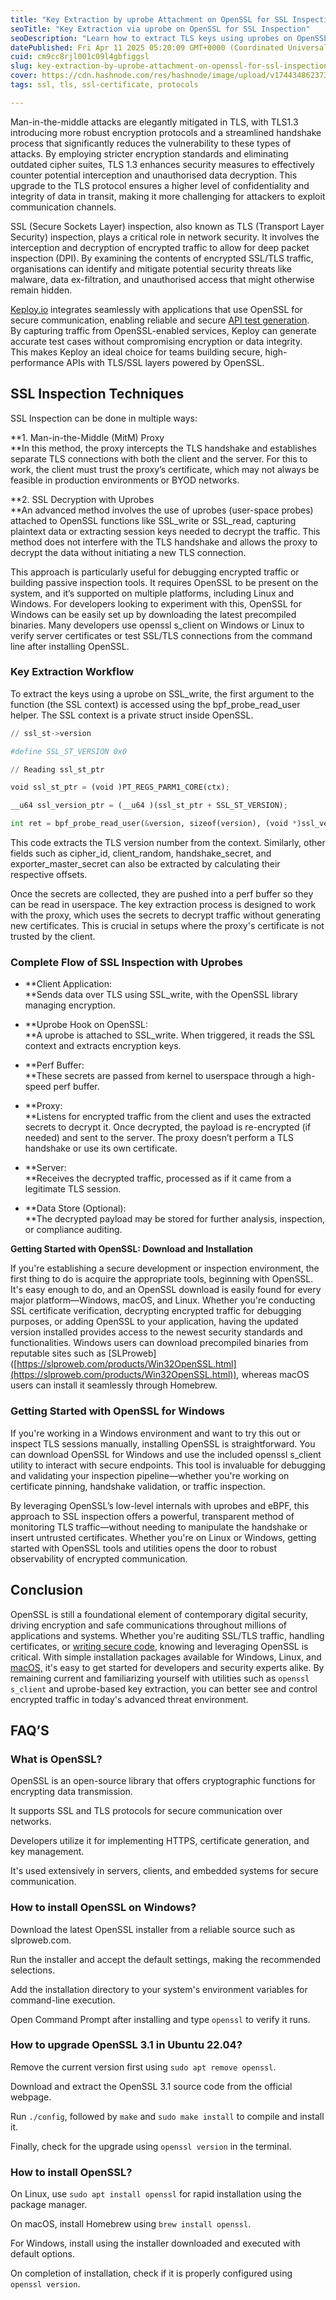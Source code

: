```yaml
---
title: "Key Extraction by uprobe Attachment on OpenSSL for SSL Inspection"
seoTitle: "Key Extraction via uprobe on OpenSSL for SSL Inspection"
seoDescription: "Learn how to extract TLS keys using uprobes on OpenSSL for SSL inspection without breaking encryption or needing trusted certificates."
datePublished: Fri Apr 11 2025 05:20:09 GMT+0000 (Coordinated Universal Time)
cuid: cm9cc8rjl001c09l4gbfiggsl
slug: key-extraction-by-uprobe-attachment-on-openssl-for-ssl-inspection
cover: https://cdn.hashnode.com/res/hashnode/image/upload/v1744348623734/a7904bb5-5634-48ca-b94f-887371b59591.png
tags: ssl, tls, ssl-certificate, protocols

---
```


Man-in-the-middle attacks are elegantly mitigated in TLS, with TLS1.3 introducing more robust encryption protocols and a streamlined handshake process that significantly reduces the vulnerability to these types of attacks. By employing stricter encryption standards and eliminating outdated cipher suites, TLS 1.3 enhances security measures to effectively counter potential interception and unauthorised data decryption. This upgrade to the TLS protocol ensures a higher level of confidentiality and integrity of data in transit, making it more challenging for attackers to exploit communication channels.

SSL (Secure Sockets Layer) inspection, also known as TLS (Transport Layer Security) inspection, plays a critical role in network security. It involves the interception and decryption of encrypted traffic to allow for deep packet inspection (DPI). By examining the contents of encrypted SSL/TLS traffic, organisations can identify and mitigate potential security threats like malware, data ex-filtration, and unauthorised access that might otherwise remain hidden.

[Keploy.io](http://keploy.io) integrates seamlessly with applications that use OpenSSL for secure communication, enabling reliable and secure [API test generation](https://keploy.io/blog/community/test-case-generation-for-faster-api-testing).  
By capturing traffic from OpenSSL-enabled services, Keploy can generate accurate test cases without compromising encryption or data integrity.  
This makes Keploy an ideal choice for teams building secure, high-performance APIs with TLS/SSL layers powered by OpenSSL.

## **SSL Inspection Techniques**

SSL Inspection can be done in multiple ways:

**1\. Man-in-the-Middle (MitM) Proxy  
**In this method, the proxy intercepts the TLS handshake and establishes separate TLS connections with both the client and the server. For this to work, the client must trust the proxy’s certificate, which may not always be feasible in production environments or BYOD networks.

**2\. SSL Decryption with Uprobes  
**An advanced method involves the use of uprobes (user-space probes) attached to OpenSSL functions like SSL\_write or SSL\_read, capturing plaintext data or extracting session keys needed to decrypt the traffic. This method does not interfere with the TLS handshake and allows the proxy to decrypt the data without initiating a new TLS connection.

This approach is particularly useful for debugging encrypted traffic or building passive inspection tools. It requires OpenSSL to be present on the system, and it’s supported on multiple platforms, including Linux and Windows. For developers looking to experiment with this, OpenSSL for Windows can be easily set up by downloading the latest precompiled binaries. Many developers use openssl s\_client on Windows or Linux to verify server certificates or test SSL/TLS connections from the command line after installing OpenSSL.

### **Key Extraction Workflow**

To extract the keys using a uprobe on SSL\_write, the first argument to the function (the SSL context) is accessed using the bpf\_probe\_read\_user helper. The SSL context is a private struct inside OpenSSL.

```python
// ssl_st->version

#define SSL_ST_VERSION 0x0   

// Reading ssl_st_ptr

void ssl_st_ptr = (void )PT_REGS_PARM1_CORE(ctx);

__u64 ssl_version_ptr = (__u64 )(ssl_st_ptr + SSL_ST_VERSION);

int ret = bpf_probe_read_user(&version, sizeof(version), (void *)ssl_version_ptr);
```

  
This code extracts the TLS version number from the context. Similarly, other fields such as cipher\_id, client\_random, handshake\_secret, and exporter\_master\_secret can also be extracted by calculating their respective offsets.

Once the secrets are collected, they are pushed into a perf buffer so they can be read in userspace. The key extraction process is designed to work with the proxy, which uses the secrets to decrypt traffic without generating new certificates. This is crucial in setups where the proxy's certificate is not trusted by the client.

### **Complete Flow of SSL Inspection with Uprobes**

* **Client Application:  
    **Sends data over TLS using SSL\_write, with the OpenSSL library managing encryption.
    
* **Uprobe Hook on OpenSSL:  
    **A uprobe is attached to SSL\_write. When triggered, it reads the SSL context and extracts encryption keys.
    
* **Perf Buffer:  
    **These secrets are passed from kernel to userspace through a high-speed perf buffer.
    
* **Proxy:  
    **Listens for encrypted traffic from the client and uses the extracted secrets to decrypt it. Once decrypted, the payload is re-encrypted (if needed) and sent to the server. The proxy doesn’t perform a TLS handshake or use its own certificate.
    
* **Server:  
    **Receives the decrypted traffic, processed as if it came from a legitimate TLS session.
    
* **Data Store (Optional):  
    **The decrypted payload may be stored for further analysis, inspection, or compliance auditing.  
    

**Getting Started with OpenSSL: Download and Installation**

If you're establishing a secure development or inspection environment, the first thing to do is acquire the appropriate tools, beginning with OpenSSL. It's easy enough to do, and an OpenSSL download is easily found for every major platform—Windows, macOS, and Linux. Whether you're conducting SSL certificate verification, decrypting encrypted traffic for debugging purposes, or adding OpenSSL to your application, having the updated version installed provides access to the newest security standards and functionalities. Windows users can download precompiled binaries from reputable sites such as \[SLProweb\]([https://slproweb.com/products/Win32OpenSSL.html](https://slproweb.com/products/Win32OpenSSL.html)), whereas macOS users can install it seamlessly through Homebrew.

### **Getting Started with OpenSSL for Windows**

If you're working in a Windows environment and want to try this out or inspect TLS sessions manually, installing OpenSSL is straightforward. You can download OpenSSL for Windows and use the included openssl s\_client utility to interact with secure endpoints. This tool is invaluable for debugging and validating your inspection pipeline—whether you're working on certificate pinning, handshake validation, or traffic inspection.

By leveraging OpenSSL’s low-level internals with uprobes and eBPF, this approach to SSL inspection offers a powerful, transparent method of monitoring TLS traffic—without needing to manipulate the handshake or insert untrusted certificates. Whether you're on Linux or Windows, getting started with OpenSSL tools and utilities opens the door to robust observability of encrypted communication. 

## Conclusion

OpenSSL is still a foundational element of contemporary digital security, driving encryption and safe communications throughout millions of applications and systems. Whether you're auditing SSL/TLS traffic, handling certificates, or [writing secure code](https://keploy.io/blog/community/code-quality-with-automated-tools), knowing and leveraging OpenSSL is critical. With simple installation packages available for Windows, Linux, and [macOS,](https://keploy.io/blog/community/tips-macbook-with-touch-bar-users) it's easy to get started for developers and security experts alike. By remaining current and familiarizing yourself with utilities such as `openssl s_client` and uprobe-based key extraction, you can better see and control encrypted traffic in today's advanced threat environment.

## **FAQ’S**

### What is OpenSSL?

OpenSSL is an open-source library that offers cryptographic functions for encrypting data transmission.

It supports SSL and TLS protocols for secure communication over networks.

Developers utilize it for implementing HTTPS, certificate generation, and key management.

It's used extensively in servers, clients, and embedded systems for secure communication.

### How to install OpenSSL on Windows?

Download the latest OpenSSL installer from a reliable source such as slproweb.com.

Run the installer and accept the default settings, making the recommended selections.

Add the installation directory to your system's environment variables for command-line execution.

Open Command Prompt after installing and type `openssl` to verify it runs.

### How to upgrade OpenSSL 3.1 in Ubuntu 22.04?

Remove the current version first using `sudo apt remove openssl`.

Download and extract the OpenSSL 3.1 source code from the official webpage.

Run `./config`, followed by `make` and `sudo make install` to compile and install it.

Finally, check for the upgrade using `openssl version` in the terminal.

### How to install OpenSSL?

On Linux, use `sudo apt install openssl` for rapid installation using the package manager.

On macOS, install Homebrew using `brew install openssl`.

For Windows, install using the installer downloaded and executed with default options.

On completion of installation, check if it is properly configured using `openssl version`.